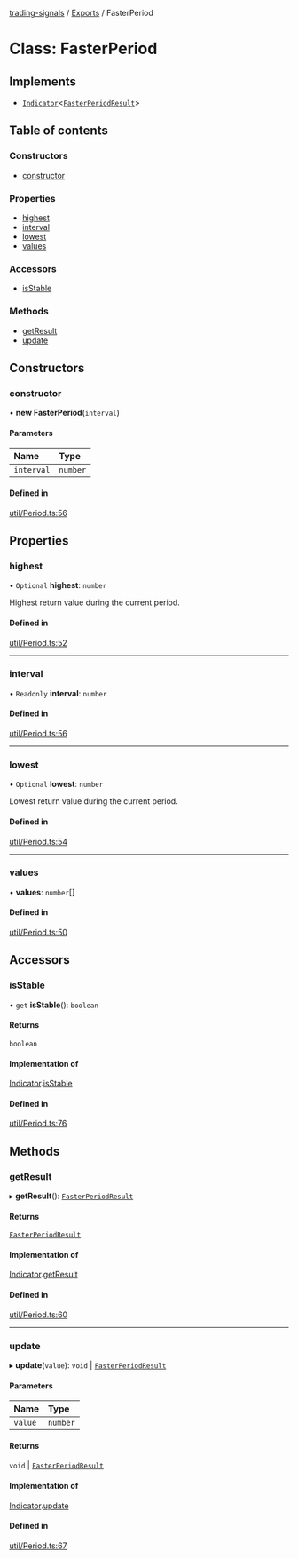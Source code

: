 [trading-signals](../README.md) / [Exports](../modules.md) / FasterPeriod

# Class: FasterPeriod

## Implements

- [`Indicator`](../interfaces/Indicator.md)<[`FasterPeriodResult`](../interfaces/FasterPeriodResult.md)\>

## Table of contents

### Constructors

- [constructor](FasterPeriod.md#constructor)

### Properties

- [highest](FasterPeriod.md#highest)
- [interval](FasterPeriod.md#interval)
- [lowest](FasterPeriod.md#lowest)
- [values](FasterPeriod.md#values)

### Accessors

- [isStable](FasterPeriod.md#isstable)

### Methods

- [getResult](FasterPeriod.md#getresult)
- [update](FasterPeriod.md#update)

## Constructors

### constructor

• **new FasterPeriod**(`interval`)

#### Parameters

| Name       | Type     |
| :--------- | :------- |
| `interval` | `number` |

#### Defined in

[util/Period.ts:56](https://github.com/bennycode/trading-signals/blob/53d8192/src/util/Period.ts#L56)

## Properties

### highest

• `Optional` **highest**: `number`

Highest return value during the current period.

#### Defined in

[util/Period.ts:52](https://github.com/bennycode/trading-signals/blob/53d8192/src/util/Period.ts#L52)

---

### interval

• `Readonly` **interval**: `number`

#### Defined in

[util/Period.ts:56](https://github.com/bennycode/trading-signals/blob/53d8192/src/util/Period.ts#L56)

---

### lowest

• `Optional` **lowest**: `number`

Lowest return value during the current period.

#### Defined in

[util/Period.ts:54](https://github.com/bennycode/trading-signals/blob/53d8192/src/util/Period.ts#L54)

---

### values

• **values**: `number`[]

#### Defined in

[util/Period.ts:50](https://github.com/bennycode/trading-signals/blob/53d8192/src/util/Period.ts#L50)

## Accessors

### isStable

• `get` **isStable**(): `boolean`

#### Returns

`boolean`

#### Implementation of

[Indicator](../interfaces/Indicator.md).[isStable](../interfaces/Indicator.md#isstable)

#### Defined in

[util/Period.ts:76](https://github.com/bennycode/trading-signals/blob/53d8192/src/util/Period.ts#L76)

## Methods

### getResult

▸ **getResult**(): [`FasterPeriodResult`](../interfaces/FasterPeriodResult.md)

#### Returns

[`FasterPeriodResult`](../interfaces/FasterPeriodResult.md)

#### Implementation of

[Indicator](../interfaces/Indicator.md).[getResult](../interfaces/Indicator.md#getresult)

#### Defined in

[util/Period.ts:60](https://github.com/bennycode/trading-signals/blob/53d8192/src/util/Period.ts#L60)

---

### update

▸ **update**(`value`): `void` \| [`FasterPeriodResult`](../interfaces/FasterPeriodResult.md)

#### Parameters

| Name    | Type     |
| :------ | :------- |
| `value` | `number` |

#### Returns

`void` \| [`FasterPeriodResult`](../interfaces/FasterPeriodResult.md)

#### Implementation of

[Indicator](../interfaces/Indicator.md).[update](../interfaces/Indicator.md#update)

#### Defined in

[util/Period.ts:67](https://github.com/bennycode/trading-signals/blob/53d8192/src/util/Period.ts#L67)
